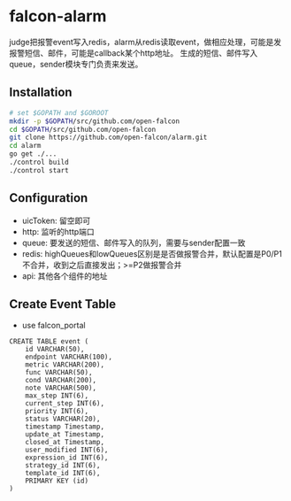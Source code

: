falcon-alarm
============

judge把报警event写入redis，alarm从redis读取event，做相应处理，可能是发报警短信、邮件，可能是callback某个http地址。
生成的短信、邮件写入queue，sender模块专门负责来发送。


## Installation

```bash
# set $GOPATH and $GOROOT
mkdir -p $GOPATH/src/github.com/open-falcon
cd $GOPATH/src/github.com/open-falcon
git clone https://github.com/open-falcon/alarm.git
cd alarm
go get ./...
./control build
./control start
```

## Configuration

- uicToken: 留空即可
- http: 监听的http端口
- queue: 要发送的短信、邮件写入的队列，需要与sender配置一致
- redis: highQueues和lowQueues区别是是否做报警合并，默认配置是P0/P1不合并，收到之后直接发出；>=P2做报警合并
- api: 其他各个组件的地址

## Create Event Table
* use falcon_portal
```
CREATE TABLE event (
	id VARCHAR(50),
	endpoint VARCHAR(100),
	metric VARCHAR(200),
	func VARCHAR(50),
	cond VARCHAR(200),
	note VARCHAR(500),
	max_step INT(6),
	current_step INT(6),
	priority INT(6),
	status VARCHAR(20),
	timestamp Timestamp,
	update_at Timestamp,
	closed_at Timestamp,
	user_modified INT(6),
	expression_id INT(6),
	strategy_id INT(6),
	template_id INT(6),
	PRIMARY KEY (id)
)
```
